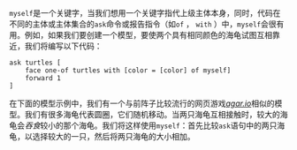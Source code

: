 ﻿`myself`是一个关键字，当我们想用一个关键字指代上级主体本身，同时，代码在不同的主体或主体集合的`ask`命令或报告指令（如`of` ， `with` ）中，`myself`会很有用。例如，如果我们要创建一个模型，要使两个具有相同颜色的海龟试图互相靠近，我们将编写以下代码：



```
ask turtles [
	face one-of turtles with [color = [color] of myself]
	forward 1
]
```


在下面的模型示例中，我们有一个与前阵子比较流行的网页游戏[*agar.io*](https://en.wikipedia.org/wiki/Agar.io)相似的模型。我们有很多海龟代表圆圈，它们随机移动。当两只海龟互相接触时，较大的海龟会*吞食*较小的那个海龟。我们将这样使用`myself`：首先比较`ask`语句中的两只海龟，以选择较大的一只，然后将两只海龟的大小相加。
